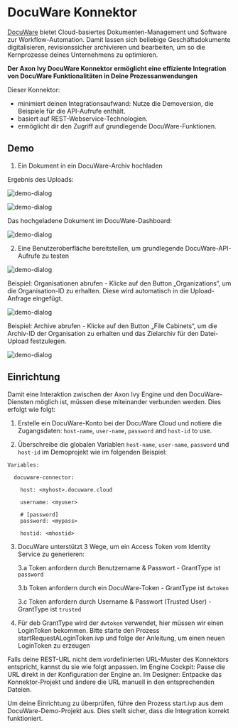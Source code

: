 # DocuWare Konnektor

 [DocuWare](https://start.docuware.com/) bietet Cloud-basiertes Dokumenten-Management und Software zur Workflow-Automation. Damit lassen sich beliebige Geschäftsdokumente digitalisieren, revisionssicher archivieren und bearbeiten, um so die Kernprozesse deines Unternehmens zu optimieren.

**Der Axon Ivy DocuWare Konnektor ermöglicht eine effiziente Integration von DocuWare Funktionalitäten in Deine Prozessanwendungen**

Dieser Konnektor:

- minimiert deinen Integrationsaufwand: Nutze die Demoversion, die Beispiele für die API-Aufrufe enthält.
- basiert auf REST-Webservice-Technologien.
- ermöglicht dir den Zugriff auf grundlegende DocuWare-Funktionen.

## Demo

1. Ein Dokument in ein DocuWare-Archiv hochladen

Ergebnis des Uploads:

![demo-dialog](images/demo1.png)

![demo-dialog](images/demo2.png)

Das hochgeladene Dokument im DocuWare-Dashboard:

![demo-dialog](images/demo3.png)

2. Eine Benutzeroberfläche bereitstellen, um grundlegende DocuWare-API-Aufrufe zu testen

![demo-dialog](images/demo4.png)

Beispiel: Organisationen abrufen - Klicke auf den Button „Organizations“, um die Organisation-ID zu erhalten. Diese wird automatisch in die Upload-Anfrage eingefügt.

![demo-dialog](images/demo5.png)

Beispiel: Archive abrufen - Klicke auf den Button „File Cabinets“, um die Archiv-ID der Organisation zu erhalten und das Zielarchiv für den Datei-Upload festzulegen.

![demo-dialog](images/demo6.png)

## Einrichtung

Damit eine Interaktion zwischen der Axon Ivy Engine und den DocuWare-Diensten möglich ist, müssen diese miteinander verbunden werden. Dies erfolgt wie folgt:

1. Erstelle ein DocuWare-Konto bei der DocuWare Cloud und notiere die Zugangsdaten: `host-name`, `user-name`, `password` and `host-id` to use.

2. Überschreibe die globalen Variablen `host-name`, `user-name`, `password` und `host-id` im Demoprojekt wie im folgenden Beispiel:

```
Variables:
  
  docuware-connector:
  
    host: <myhost>.docuware.cloud

    username: <myuser>
  
    # [password]
    password: <mypass>
    
    hostid: <mhostid>
```

3. DocuWare unterstützt 3 Wege, um ein Access Token vom Identity Service zu generieren:

    3.a Token anfordern durch Benutzername & Passwort - GrantType ist `password`

    3.b Token anfordern durch ein DocuWare-Token - GrantType ist `dwtoken`

    3.c Token anfordern durch Username & Passwort (Trusted User) - GrantType ist `trusted`

4. Für deb GrantType wird der `dwtoken` verwendet, hier müssen wir einen LoginToken bekommen. Bitte starte den Prozess startRequestALoginToken.ivp und folge der Anleitung, um einen neuen LoginToken zu erzeugen

Falls deine REST-URL nicht dem vordefinierten URL-Muster des Konnektors entspricht, kannst du sie wie folgt anpassen. Im Engine Cockpit: Passe die URL direkt in der Konfiguration der Engine an. Im Designer: Entpacke das Konnektor-Projekt und ändere die URL manuell in den entsprechenden Dateien.

Um deine Einrichtung zu überprüfen, führe den Prozess start.ivp aus dem DocuWare-Demo-Projekt aus. Dies stellt sicher, dass die Integration korrekt funktioniert.


